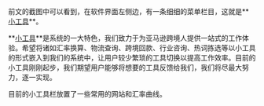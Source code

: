 前文的截图中可以看到，在软件界面左侧边，有一条细细的菜单栏目，这就是**<u>小工具</u>**。

**<u>小工具</u>**是系统的一大特色，我们致力于为亚马逊跨境人提供一站式的工作体验。希望将诸如汇率换算、物流查询、跨境回款、行业咨询、热词拣选等以小工具的形式嵌入到我们的系统中，让用户较少繁琐的工具切换以提高工作效率。目前的小工具刚刚起步，我们期望用户能够将想要的工具反馈给我们，我们将尽最大努力，逐一实现。

目前的小工具栏放置了一些常用的网站和汇率曲线。
